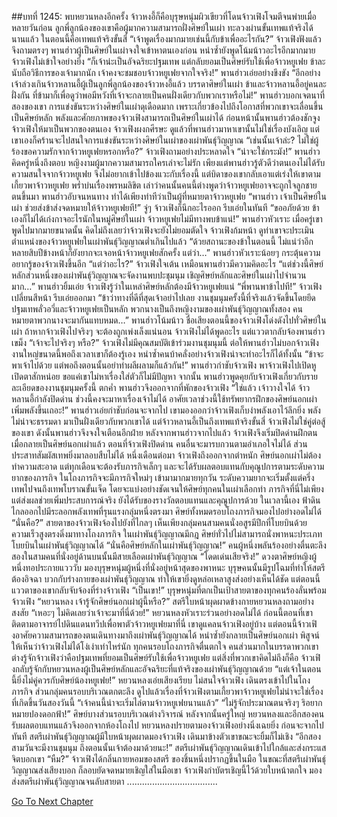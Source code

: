 ##บทที่ 1245: พบหยวนหลงอีกครั้ง
จ้าวหงอี้ก็คือบุรุษหนุ่มผิวเขียวที่โดนจ้าวเฟิงโจมตีจนพ่ายเมื่อหลายวันก่อน
ลูกพี่ลูกน้องของเขาคือผู้มากความสามารถฝั่งศิษย์ในเผ่า ทะลวงผ่านขั้นเทพแท้จริงได้นานแล้ว ในตอนนี้คือเทพแท้จริงขั้นสี่
“เจ้าพูดเรื่องมากมายเช่นนี้กับข้าเพื่ออะไรกัน?”
จ้าวเฟิงฟังแล้วจึงถามตรงๆ
พานฮ่าวผู้เป็นศิษย์ในเผ่าจงใจเข้าหาตนเองก่อน หนำซ้ำยังพูดโน้มน้าวอะไรอีกมากมาย จ้าวเฟิงไม่เข้าใจอย่างยิ่ง
“ก็เจ้าน่ะเป็นอัจฉริยะปฐมเทพ แต่กลับยอมเป็นศิษย์รับใช้เพื่อจ้าวหยูเฟย ข้าละนับถือวิธีการของเจ้ามากนัก เจ้าคงจะชมชอบจ้าวหยูเฟยจากใจจริง!”
พานฮ่าวเอ่ยอย่างขึงขัง
“อีกอย่าง เจ้าล่วงเกินจ้าวหลานอี้ผู้เป็นลูกพี่ลูกน้องของจ้าวหงอี้แล้ว บรรดาศิษย์ในเผ่า ข้าและจ้าวหลานอี้อยู่คนละฝั่งกัน ที่ข้ามาก็เพื่อดูว่าพอมีหวังที่เจ้าจะกลายเป็นคนฝั่งเดียวกับพวกเราหรือไม่!”
พานฮ่าวบอกเจตนาที่สองของเขา
การแข่งขันระหว่างศิษย์ในเผ่าดุเดือดมาก เพราะเกี่ยวข้องไปถึงโอกาสที่พวกเขาจะเลื่อนขึ้นเป็นศิษย์หลัก
พลังและศักยภาพของจ้าวเฟิงสามารถเป็นศิษย์ในเผ่าได้ ก่อนหน้านั้นพานฮ่าวต้องชักจูงจ้าวเฟิงให้มาเป็นพวกของตนเอง
จ้าวเฟิงผงกศีรษะ ดูแล้วที่พานฮ่าวมาหาเขานั้นไม่ใช่เรื่องบังเอิญ
แต่เขาเองก็คร้านจะไปสนใจการแข่งขันระหว่างศิษย์ในเผ่าของเผ่าพันธุ์วิญญาณ
“เช่นนั้นเจ้าล่ะ? ไม่ใช่ผู้ร้องขอความรักจากจ้าวหยูเฟยหรอกหรือ?”
จ้าวเฟิงถามอย่างประหลาดใจ
“น่าจะใช่กระมัง!”
พานฮ่าวคิดครู่หนึ่งถึงตอบ
หญิงงามผู้มากความสามารถใครเล่าจะไม่รัก เพียงแต่พานฮ่าวรู้ตัวดีว่าตนเองไม่ได้รับความสนใจจากจ้าวหยูเฟย จึงไม่อยากเข้าไปข้องแวะกับเรื่องนี้
แต่บิดาของเขากลับเอาแต่เร่งให้เขาตามเกี้ยวพาจ้าวหยูเฟย พร่ำบ่นเรื่องพรหมลิขิต เล่าว่าคนนั้นคนนี้ต่างพูดว่าจ้าวหยูเฟยอาจจะถูกใจลูกชายตนขึ้นมา
พานฮ่าวอับจนหนทาง ทำได้เพียงทำทีว่าเป็นผู้ที่หมายตาจ้าวหยูเฟย
“พานฮ่าว เจ้าเป็นศิษย์ในเผ่า ช่วยส่งข้าส่งจดหมายให้จ้าวหยูเฟยที!”
จู่ๆ จ้าวเฟิงก็นึกอะไรออก รีบเอ่ยในทันที
“ขออภัยด้วย ข้าเองก็ไม่ได้เก่งกาจอะไรนักในหมู่ศิษย์ในเผ่า จ้าวหยูเฟยไม่มีทางพบข้าแน่!”
พานฮ่าวหัวเราะ
เมื่อครู่เขาพูดไปมากมายขนาดนั้น คิดไม่ถึงเลยว่าจ้าวเฟิงจะยังไม่ยอมตัดใจ
จ้าวเฟิงก้มหน้า ดูท่าเขาจะประเมินตำแหน่งของจ้าวหยูเฟยในเผ่าพันธุ์วิญญาณต่ำเกินไปแล้ว
“ด้วยสถานะของข้าในตอนนี้ ไม่แน่ว่าอีกหลายสิบปีข้างหน้าก็ยังยากจะเจอหน้าจ้าวหยูเฟยสักครั้ง แต่ว่า…”
พานฮ่าวหัวเราะน้อยๆ กระตุ้นความอยากรู้ของจ้าวเฟิงขึ้นอีก
“แต่ว่าอะไร?”
จ้าวเฟิงใจเต้น เหมือนพานฮ่าวมีความคิดอะไร
“แต่ช่วงนี้ศิษย์หลักส่วนหนึ่งของเผ่าพันธุ์วิญญาณจะจัดงานพบปะชุมนุม เชิญศิษย์หลักและศิษย์ในเผ่าไปจำนวนมาก…”
พานฮ่าวยิ้มเอ่ย
จ้าวเฟิงรู้ว่าในเหล่าศิษย์หลักต้องมีจ้าวหยูเฟยแน่
“พี่พานพาข้าไปที!”
จ้าวเฟิงเปลี่ยนสีหน้า รีบเอ่ยออกมา
“ข้าว่าทางที่ดีที่สุดเจ้าอย่าไปเลย งานชุมนุมครั้งนี้ที่จริงแล้วจัดขึ้นโดยยึดปฐมเทพลั่วอวี่และจ้าวหยูเฟยเป็นหลัก พวกนางเป็นถึงหญิงงามของเผ่าพันธุ์วิญญาณทั้งสอง คนหมายตาพวกนางจะมากันแทบหมด…”
พานฮ่าวโน้มน้าว
ชื่อเสียงตอนนี้ของจ้าวเฟิงโด่งดังไปทั่วศิษย์ในเผ่า
ถ้าหากจ้าวเฟิงไปจริงๆ จะต้องถูกเพ่งเล็งแน่นอน
จ้าวเฟิงไม่ได้พูดอะไร แต่แววตากลับจ้องพานฮ่าวเขม็ง
“เจ้าจะไปจริงๆ หรือ?”
จ้าวเฟิงไม่มีคุณสมบัติเข้าร่วมงานชุมนุมนี้
ต่อให้พานฮ่าวไม่บอกจ้าวเฟิง งานใหญ่ขนาดนี้พอถึงเวลาเขาก็ต้องรู้เอง
หนำซ้ำคนบ้าคลั่งอย่างจ้าวเฟิงน่าจะทำอะไรก็ได้ทั้งนั้น
“ข้าจะพาเจ้าไปด้วย แต่พอถึงตอนนั้นอย่าทำผลีผลามก็แล้วกัน!”
พานฮ่าวกำชับจ้าวเฟิง
พาจ้าวเฟิงไปเปิดหูเปิดตาสักหน่อย ขอแค่เขาไม่หาเรื่องใส่ตัวก็ไม่มีปัญหา
จากนั้น พานฮ่าวพูดคุยกับจ้าวเฟิงเกี่ยวกับรายละเอียดของงานชุมนุมครั้งนี้
ตกค่ำ พานฮ่าวจึงออกจากที่พักของจ้าวเฟิง
“ใช่แล้ว เจ้าวางใจได้ จ้าวหลานอี้กำลังปิดด่าน ช่วงนี้คงจะมาหาเรื่องเจ้าไม่ได้ อาศัยเวลาช่วงนี้ใช้ทรัพยากรฝึกของศิษย์นอกเผ่าเพิ่มพลังขึ้นเถอะ!”
พานฮ่าวเอ่ยกำชับก่อนจะจากไป
เขามองออกว่าจ้าวเฟิงเก็บงำพลังเอาไว้ลึกยิ่ง พลังไม่น่าจะธรรมดา มาเป็นฝั่งเดียวกับพวกเขาได้ แต่จ้าวหลานอี้เป็นถึงเทพแท้จริงขั้นสี่ จ้าวเฟิงไม่ใช่คู่ต่อสู้ของเขา ดังนั้นพานฮ่าวจึงจงใจเตือนอีกฝ่าย
หลังจากพานฮ่าวจากไปแล้ว จ้าวเฟิงจึงเริ่มปิดด่านฝึกตน
เมื่อกลายเป็นศิษย์นอกเผ่าแล้ว ตอนที่จ้าวเฟิงปิดด่าน คนอื่นจะมารบกวนตามอำเภอใจไม่ได้ ส่วนประสาทสัมผัสเทพยิ่งมาลอบสืบไม่ได้
หนึ่งเดือนต่อมา จ้าวเฟิงถึงออกจากตำหนัก
ศิษย์นอกเผ่าไม่ต้องทำความสะอาด แต่ทุกเดือนจะต้องรับภารกิจเล็กๆ และจะได้รับผลตอบแทนกับคุณูปการตามระดับความยากของภารกิจ
ในโถงภารกิจจะมีภารกิจใหม่ๆ เข้ามามากมายทุกวัน ระดับความยากจะเริ่มตั้งแต่ครึ่งเทพไปจนถึงเทพโบราณขั้นเจ็ด โดยจะแบ่งอย่างชัดเจนให้ศิษย์ทุกคนในเผ่าเลือกทำ
ภารกิจที่นี่ไม่เพียงแต่ส่งผลช่วยเพิ่มประสบการณ์จริง ยังได้รับของรางวัลตอบแทนและคุณูปการด้วย
ในเวลานี้เอง ฟ้าดินไกลออกไปมีระลอกพลังเทพที่รุนแรงกลุ่มหนึ่งตรงมา
ศิษย์ทั้งหมดรอบโถงภารกิจมองไปอย่างอดไม่ได้
“นั่นคือ?”
สายตาของจ้าวเฟิงจ้องไปยังที่ไกลๆ เห็นเพียงกลุ่มคนสามคนนั่งอสูรมีปีกที่โบยบินด้วยความเร็วสูงตรงดิ่งมาทางโถงภารกิจ
ในเผ่าพันธุ์วิญญาณมีกฎ ศิษย์ทั่วไปไม่สามารถนั่งพาหนะประเภทโบยบินในเผ่าพันธุ์วิญญาณได้
“นั่นคือศิษย์หลักในเผ่าพันธุ์วิญญาณ!”
คนผู้หนึ่งพลันร้องอย่างตื่นตะลึง
สองในสามคนที่นั่งอยู่ด้านบนนั้นมีสายเลือดเผ่าพันธุ์วิญญาณ
“โดดเด่นเสียจริง!”
ดวงตาศิษย์หญิงผู้หนึ่งทอประกายแวววับ มองบุรุษหนุ่มผู้หนึ่งที่นั่งอยู่หน้าสุดของพาหนะ
บุรุษคนนั้นมีรูปโฉมที่ทำให้สตรีต้องอิจฉา บวกกับร่างกายของเผ่าพันธุ์วิญญาณ ทำให้เขายิ่งดูหล่อเหลาสูงส่งอย่างเห็นได้ชัด
แต่ตอนนี้แววตาของเขากลับจับจ้องที่ร่างจ้าวเฟิง
“เป็นเขา!”
บุรุษหนุ่มที่ตกเป็นเป้าสายตาของทุกคนร้องลั่นพร้อมจ้าวเฟิง
“หยวนหลง เจ้ารู้จักศิษย์นอกเผ่าผู้นี้หรือ?”
สตรีใบหน้าผุดผาดข้างกายหยวนหลงถามอย่างสงสัย
“เหอะๆ ไม่คิดเลยว่าเจ้าจะมาที่นี่ด้วย!”
หยวนหลงหัวเราะร่วนอย่างอดไม่ได้
ก่อนนี้ตอนที่เขาติดตามอาจารย์ไปดินแดนทวีปเพื่อพาตัวจ้าวหยูเฟยมาที่นี่ เขาดูแคลนจ้าวเฟิงอยู่บ้าง
แต่ตอนนี้จ้าวเฟิงอาศัยความสามารถของตนเดินทางมาถึงเผ่าพันธุ์วิญญาณได้ หนำซ้ำยังกลายเป็นศิษย์นอกเผ่า พิสูจน์ให้เห็นว่าจ้าวเฟิงไม่ได้โง่เง่าเท่าไหร่นัก
ทุกคนรอบโถงภารกิจตื่นตกใจ
คนส่วนมากในบรรดาพวกเขาต่างรู้จักจ้าวเฟิงว่าคือปฐมเทพที่ยอมเป็นศิษย์รับใช้เพื่อจ้าวหยูเฟย
แต่สิ่งที่พวกเขาคิดไม่ถึงก็คือ จ้าวเฟิงกลับรู้จักกับหยวนหลงผู้เป็นศิษย์หลักและอัจฉริยะที่แท้จริงของเผ่าพันธุ์วิญญาณด้วย
“แต่เจ้าในตอนนี้ยิ่งไม่คู่ควรกับศิษย์น้องหยูเฟย!”
หยวนหลงเอ่ยเสียงเรียบ ไม่สนใจจ้าวเฟิง เดินตรงเข้าไปในโถงภารกิจ
ส่วนกลุ่มคนรอบบริเวณตกตะลึง ดูไปแล้วเรื่องที่จ้าวเฟิงตามเกี้ยวพาจ้าวหยูเฟยไม่น่าจะใช่เรื่องที่เกิดขึ้นวันสองวันนี้
“เจ้าคนนี้น่าจะเริ่มไล่ตามจ้าวหยูเฟยนานแล้ว”
“ไม่รู้จักประมาณตนจริงๆ ริอยากหมายปองดอกฟ้า!”
ศิษย์บางส่วนรอบบริเวณต่างวิจารณ์
หลังจากนั้นครู่ใหญ่ หยวนหลงและอีกสองคนรับผลตอบแทนแล้วจึงออกจากห้องโถงไป
หยวนหลงปรายตามองจ้าวเฟิงอย่างนิ่งเฉยยิ่ง ก่อนจะจากไปทันที
สตรีเผ่าพันธุ์วิญญาณผู้มีใบหน้าผุดผาดมองจ้าวเฟิง เดินมาข้างตัวเขาขณะจะยิ้มก็ไม่เชิง
“อีกสองสามวันจะมีงานชุมนุม ถึงตอนนั้นเจ้าต้องมาด้วยนะ!”
สตรีเผ่าพันธุ์วิญญาณเดินเข้าไปใกล้และส่งกระแสจิตบอกเขา
“หืม?”
จ้าวเฟิงได้กลิ่นกายหอมของสตรี ของชิ้นหนึ่งปรากฏขึ้นในมือ
ในขณะที่สตรีเผ่าพันธุ์วิญญาณส่งเสียงบอก ก็ลอบยัดจดหมายเชิญใส่ในมือเขา
จ้าวเฟิงกำบัตรเชิญนี้ไว้ด้วยใบหน้าตกใจ มองส่งสตรีเผ่าพันธุ์วิญญาณจนลับสายตา
....................................


[Go To Next Chapter]( ./102.md)